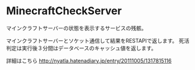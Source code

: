 # MinecraftCheckServer
マインクラフトサーバーの状態を表示するサービスの残骸。

マインクラフトサーバーとソケット通信して結果をRESTAPIで返します。
死活判定は実行後３分間はデータベースのキャッシュ値を返します。


詳細はこちら
http://nyatla.hatenadiary.jp/entry/20111005/1317815116
